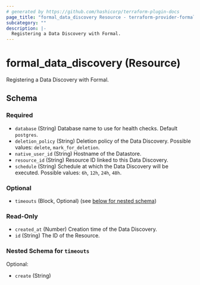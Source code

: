 ```yaml
---
# generated by https://github.com/hashicorp/terraform-plugin-docs
page_title: "formal_data_discovery Resource - terraform-provider-formal"
subcategory: ""
description: |-
  Registering a Data Discovery with Formal.
---
```


# formal_data_discovery (Resource)

Registering a Data Discovery with Formal.



<!-- schema generated by tfplugindocs -->
## Schema

### Required

- `database` (String) Database name to use for health checks. Default `postgres`.
- `deletion_policy` (String) Deletion policy of the Data Discovery. Possible values: `delete`, `mark_for_deletion`.
- `native_user_id` (String) Hostname of the Datastore.
- `resource_id` (String) Resource ID linked to this Data Discovery.
- `schedule` (String) Schedule at which the Data Discovery will be executed. Possible values: `6h`, `12h`, `24h`, `48h`.

### Optional

- `timeouts` (Block, Optional) (see [below for nested schema](#nestedblock--timeouts))

### Read-Only

- `created_at` (Number) Creation time of the Data Discovery.
- `id` (String) The ID of the Resource.

<a id="nestedblock--timeouts"></a>
### Nested Schema for `timeouts`

Optional:

- `create` (String)


